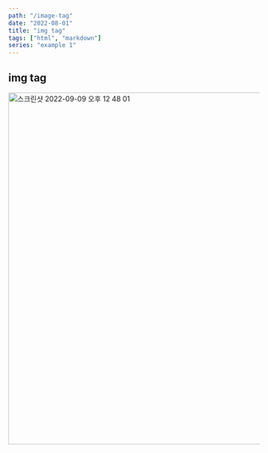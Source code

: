```yaml
---
path: "/image-tag"
date: "2022-08-01"
title: "img tag"
tags: ["html", "markdown"]
series: "example 1"
---
```


## img tag

<img width="706" alt="스크린샷 2022-09-09 오후 12 48 01" src="https://user-images.githubusercontent.com/57756798/196988025-3de2ee64-6c37-4240-b014-af9cb11b7815.jpg">
